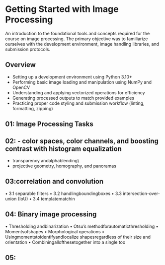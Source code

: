 # Getting Started with Image Processing

An introduction to the foundational tools and concepts required for the course on image processing. The primary objective was to familiarize ourselves with the development environment, image handling libraries, and submission protocols.

## Overview

- Setting up a development environment using Python 3.10+
- Performing basic image loading and manipulation using NumPy and OpenCV
- Understanding and applying vectorized operations for efficiency
- Generating processed outputs to match provided examples
- Practicing proper code styling and submission workflow (linting, formatting, zipping)

## 01: Image Processing Tasks
## 02: - color spaces, color channels, and boosting contrast with histogram equalization
- transparency andalphablending\\
- projective geometry, homography, and panoramas
## 03:correlation and convolution
 • 3.1 separable filters
 • 3.2 handlingboundingboxes
 • 3.3 intersection-over-union (IoU)
 • 3.4 templatematchin
 ## 04: Binary image processing
 • Thresholding andbinarization
 • Otsu’s methodforautomaticthresholding
 • Momentsofshapes
 • Morphological operations
 • Usingmomentstoidentifyandlocalize shapesregardless of their size and orientation
 • Combiningallofthesetogether into a single too
 ## 05: 


